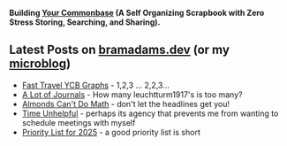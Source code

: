 **Building [Your Commonbase](https://bramses.notion.site/Your-Commonbase-BETA-10b034182ddd8038b9ffe11cc2833713) (A Self Organizing Scrapbook with Zero Stress Storing, Searching, and Sharing).**

## Latest Posts on [bramadams.dev](https://www.bramadams.dev/) (or my [microblog](https://bramses.micro.blog/))

<!--START_SECTION:feed-->
* [Fast Travel YCB Graphs](https:&#x2F;&#x2F;www.bramadams.dev&#x2F;fast-travel-ycb-graphs&#x2F;) - 1,2,3 ... 2,2,3...
* [A Lot of Journals](https:&#x2F;&#x2F;www.bramadams.dev&#x2F;a-lot-of-journals&#x2F;) - How many leuchtturm1917&#39;s is too many?
* [Almonds Can&#39;t Do Math](https:&#x2F;&#x2F;www.bramadams.dev&#x2F;almonds-cant-do-math&#x2F;) - don&#39;t let the headlines get you!
* [Time Unhelpful](https:&#x2F;&#x2F;www.bramadams.dev&#x2F;time-unhelpful&#x2F;) - perhaps its agency that prevents me from wanting to schedule meetings with myself
* [Priority List for 2025](https:&#x2F;&#x2F;www.bramadams.dev&#x2F;priority-list-for-2025&#x2F;) - a good priority list is short
<!--END_SECTION:feed-->
